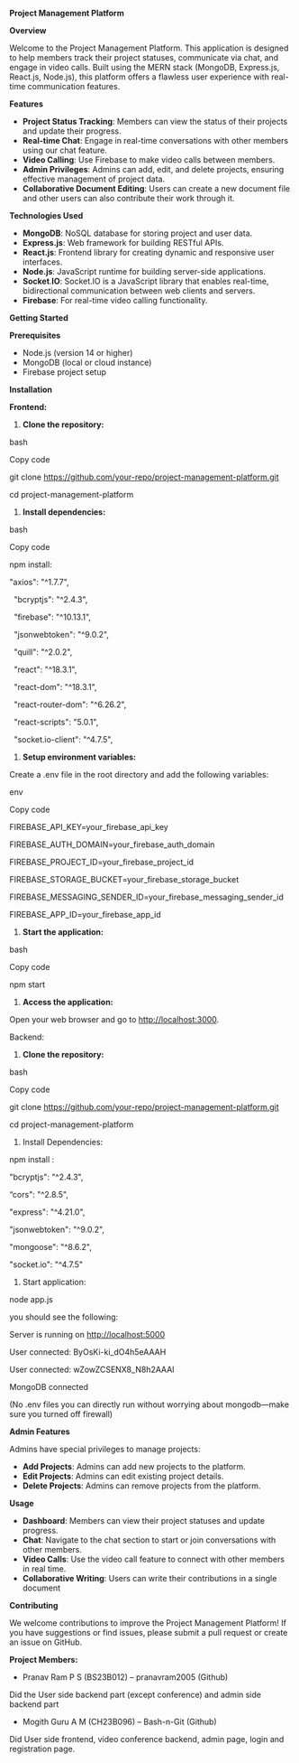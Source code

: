**Project Management Platform**

**Overview**

Welcome to the Project Management Platform. This application is designed to help members track their project statuses, communicate via chat, and engage in video calls. Built using the MERN stack (MongoDB, Express.js, React.js, Node.js), this platform offers a flawless user experience with real-time communication features.

**Features**

- **Project Status Tracking**: Members can view the status of their projects and update their progress.
- **Real-time Chat**: Engage in real-time conversations with other members using our chat feature.
- **Video Calling**: Use Firebase to make video calls between members.
- **Admin Privileges**: Admins can add, edit, and delete projects, ensuring effective management of project data.
- **Collaborative Document Editing**: Users can create a new document file and other users can also contribute their work through it.

**Technologies Used**

- **MongoDB**: NoSQL database for storing project and user data.
- **Express.js**: Web framework for building RESTful APIs.
- **React.js**: Frontend library for creating dynamic and responsive user interfaces.
- **Node.js**: JavaScript runtime for building server-side applications.
- **Socket**.**IO**: Socket.IO is a JavaScript library that enables real-time, bidirectional communication between web clients and servers.
- **Firebase**: For real-time video calling functionality.

**Getting Started**

**Prerequisites**

- Node.js (version 14 or higher)
- MongoDB (local or cloud instance)
- Firebase project setup

**Installation**

**Frontend:**

1. **Clone the repository:**

bash

Copy code

git clone <https://github.com/your-repo/project-management-platform.git>

cd project-management-platform

1. **Install dependencies:**

bash

Copy code

npm install:

"axios": "^1.7.7",

&nbsp;   "bcryptjs": "^2.4.3",

&nbsp;   "firebase": "^10.13.1",

&nbsp;   "jsonwebtoken": "^9.0.2",

&nbsp;   "quill": "^2.0.2",

&nbsp;   "react": "^18.3.1",

&nbsp;   "react-dom": "^18.3.1",

&nbsp;   "react-router-dom": "^6.26.2",

&nbsp;   "react-scripts": "5.0.1",

&nbsp;   "socket.io-client": "^4.7.5",

1. **Setup environment variables:**

Create a .env file in the root directory and add the following variables:

env

Copy code

FIREBASE_API_KEY=your_firebase_api_key

FIREBASE_AUTH_DOMAIN=your_firebase_auth_domain

FIREBASE_PROJECT_ID=your_firebase_project_id

FIREBASE_STORAGE_BUCKET=your_firebase_storage_bucket

FIREBASE_MESSAGING_SENDER_ID=your_firebase_messaging_sender_id

FIREBASE_APP_ID=your_firebase_app_id

1. **Start the application:**

bash

Copy code

npm start

1. **Access the application:**

Open your web browser and go to <http://localhost:3000>.

Backend:

1. **Clone the repository:**

bash

Copy code

git clone <https://github.com/your-repo/project-management-platform.git>

cd project-management-platform

1. Install Dependencies:

npm install :

"bcryptjs": "^2.4.3",

“cors": "^2.8.5",

"express": "^4.21.0",

"jsonwebtoken": "^9.0.2",

"mongoose": "^8.6.2",

"socket.io": "^4.7.5"

1. Start application:

node app.js

you should see the following:

Server is running on <http://localhost:5000>

User connected: ByOsKi-ki_dO4h5eAAAH

User connected: wZowZCSENX8_N8h2AAAI

MongoDB connected

(No .env files you can directly run without worrying about mongodb—make sure you turned off firewall)

**Admin Features**

Admins have special privileges to manage projects:

- **Add Projects**: Admins can add new projects to the platform.
- **Edit Projects**: Admins can edit existing project details.
- **Delete Projects**: Admins can remove projects from the platform.

**Usage**

- **Dashboard**: Members can view their project statuses and update progress.
- **Chat**: Navigate to the chat section to start or join conversations with other members.
- **Video Calls**: Use the video call feature to connect with other members in real time.
- **Collaborative Writing**: Users can write their contributions in a single document

**Contributing**

We welcome contributions to improve the Project Management Platform! If you have suggestions or find issues, please submit a pull request or create an issue on GitHub.

**Project Members:**

- Pranav Ram P S (BS23B012) – pranavram2005 (Github)

Did the User side backend part (except conference) and admin side backend part

- Mogith Guru A M (CH23B096) – Bash-n-Git (Github)

Did User side frontend, video conference backend, admin page, login and registration page.
